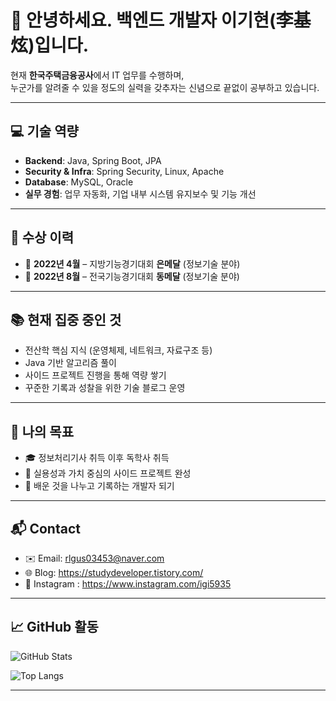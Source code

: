 # 🌿 안녕하세요. 백엔드 개발자 이기현(李基炫)입니다.

현재 **한국주택금융공사**에서 IT 업무를 수행하며,  
누군가를 알려줄 수 있을 정도의 실력을 갖추자는 신념으로 끝없이 공부하고 있습니다.

---

## 💻 기술 역량
- **Backend**: Java, Spring Boot, JPA
- **Security & Infra**: Spring Security, Linux, Apache
- **Database**: MySQL, Oracle
- **실무 경험**: 업무 자동화, 기업 내부 시스템 유지보수 및 기능 개선

---

## 🏅 수상 이력
- 🥈 **2022년 4월** – 지방기능경기대회 **은메달** (정보기술 분야)
- 🥉 **2022년 8월** – 전국기능경기대회 **동메달** (정보기술 분야)

---

## 📚 현재 집중 중인 것
- 전산학 핵심 지식 (운영체제, 네트워크, 자료구조 등)
- Java 기반 알고리즘 풀이
- 사이드 프로젝트 진행을 통해 역량 쌓기
- 꾸준한 기록과 성찰을 위한 기술 블로그 운영

---

## 🎯 나의 목표
- 🎓 정보처리기사 취득 이후 독학사 취득
- 🤝 실용성과 가치 중심의 사이드 프로젝트 완성
- 📘 배운 것을 나누고 기록하는 개발자 되기

---

## 📬 Contact
- ✉️ Email: rlgus03453@naver.com
- 🌐 Blog: https://studydeveloper.tistory.com/
- 📸 Instagram : https://www.instagram.com/igi5935

---

## 📈 GitHub 활동

![GitHub Stats](https://github-readme-stats.vercel.app/api?username=Tublanx&show_icons=true&theme=calm)

![Top Langs](https://github-readme-stats.vercel.app/api/top-langs/?username=Tublanx&layout=compact&theme=calm)

---
 
